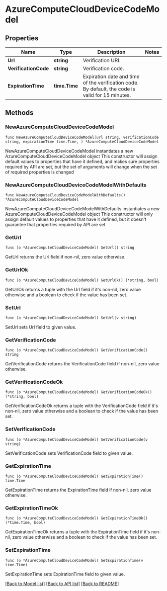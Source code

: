 # AzureComputeCloudDeviceCodeModel

## Properties

Name | Type | Description | Notes
------------ | ------------- | ------------- | -------------
**Url** | **string** | Verification URI. | 
**VerificationCode** | **string** | Verification code. | 
**ExpirationTime** | **time.Time** | Expiration date and time of the verification code. By default, the code is valid for 15 minutes. | 

## Methods

### NewAzureComputeCloudDeviceCodeModel

`func NewAzureComputeCloudDeviceCodeModel(url string, verificationCode string, expirationTime time.Time, ) *AzureComputeCloudDeviceCodeModel`

NewAzureComputeCloudDeviceCodeModel instantiates a new AzureComputeCloudDeviceCodeModel object
This constructor will assign default values to properties that have it defined,
and makes sure properties required by API are set, but the set of arguments
will change when the set of required properties is changed

### NewAzureComputeCloudDeviceCodeModelWithDefaults

`func NewAzureComputeCloudDeviceCodeModelWithDefaults() *AzureComputeCloudDeviceCodeModel`

NewAzureComputeCloudDeviceCodeModelWithDefaults instantiates a new AzureComputeCloudDeviceCodeModel object
This constructor will only assign default values to properties that have it defined,
but it doesn't guarantee that properties required by API are set

### GetUrl

`func (o *AzureComputeCloudDeviceCodeModel) GetUrl() string`

GetUrl returns the Url field if non-nil, zero value otherwise.

### GetUrlOk

`func (o *AzureComputeCloudDeviceCodeModel) GetUrlOk() (*string, bool)`

GetUrlOk returns a tuple with the Url field if it's non-nil, zero value otherwise
and a boolean to check if the value has been set.

### SetUrl

`func (o *AzureComputeCloudDeviceCodeModel) SetUrl(v string)`

SetUrl sets Url field to given value.


### GetVerificationCode

`func (o *AzureComputeCloudDeviceCodeModel) GetVerificationCode() string`

GetVerificationCode returns the VerificationCode field if non-nil, zero value otherwise.

### GetVerificationCodeOk

`func (o *AzureComputeCloudDeviceCodeModel) GetVerificationCodeOk() (*string, bool)`

GetVerificationCodeOk returns a tuple with the VerificationCode field if it's non-nil, zero value otherwise
and a boolean to check if the value has been set.

### SetVerificationCode

`func (o *AzureComputeCloudDeviceCodeModel) SetVerificationCode(v string)`

SetVerificationCode sets VerificationCode field to given value.


### GetExpirationTime

`func (o *AzureComputeCloudDeviceCodeModel) GetExpirationTime() time.Time`

GetExpirationTime returns the ExpirationTime field if non-nil, zero value otherwise.

### GetExpirationTimeOk

`func (o *AzureComputeCloudDeviceCodeModel) GetExpirationTimeOk() (*time.Time, bool)`

GetExpirationTimeOk returns a tuple with the ExpirationTime field if it's non-nil, zero value otherwise
and a boolean to check if the value has been set.

### SetExpirationTime

`func (o *AzureComputeCloudDeviceCodeModel) SetExpirationTime(v time.Time)`

SetExpirationTime sets ExpirationTime field to given value.



[[Back to Model list]](../README.md#documentation-for-models) [[Back to API list]](../README.md#documentation-for-api-endpoints) [[Back to README]](../README.md)


